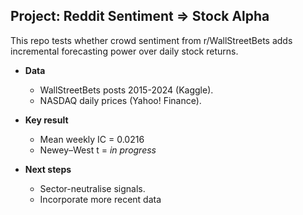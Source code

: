 ## Project: Reddit Sentiment ⇒ Stock Alpha

This repo tests whether crowd sentiment from r/WallStreetBets
adds incremental forecasting power over daily stock returns.

* **Data**  
  * WallStreetBets posts 2015-2024 (Kaggle).  
  * NASDAQ daily prices (Yahoo! Finance).

* **Key result**  
  * Mean weekly IC = 0.0216
  * Newey–West t = *in progress*

* **Next steps**  
  * Sector-neutralise signals.
  * Incorporate more recent data  
